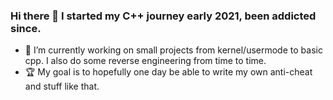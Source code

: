 ### Hi there 👋 I started my C++ journey early 2021, been addicted since.

* 🔭 I’m currently working on small projects from kernel/usermode to basic cpp.
  I also do some reverse engineering from time to time.
* 🏆 My goal is to hopefully one day be able to write my own anti-cheat and stuff
  like that.
